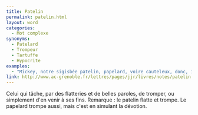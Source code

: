 ```yaml
---
title: Patelin
permalink: patelin.html
layout: word
categories:
  - Mot complexe
synonyms:
  - Patelard
  - Trompeur
  - Tartuffe
  - Hypocrite
examples:
  - "Mickey, notre sigisbée patelin, papelard, voire cauteleux, donc, invite une copine à la campagne. Cette copine, c'est… Clarabelle, le bovidé mafflu ! (cf. Histoires)"
link: http://www.ac-grenoble.fr/lettres/pages/jjr/livres/notes/patelin.htm
---
```


Celui qui tâche, par des flatteries et de belles paroles, de tromper, ou simplement d'en venir à ses fins.
Remarque : le patelin flatte et trompe. Le papelard trompe aussi, mais c'est en simulant la dévotion.


